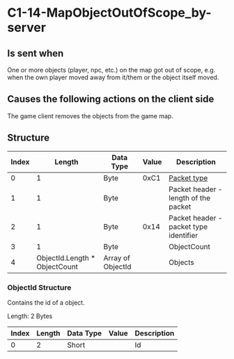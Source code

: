 # C1-14-MapObjectOutOfScope_by-server

## Is sent when

One or more objects (player, npc, etc.) on the map got out of scope, e.g. when the own player moved away from it/them or the object itself moved.

## Causes the following actions on the client side

The game client removes the objects from the game map.

## Structure

| Index | Length | Data Type | Value | Description |
|-------|--------|-----------|-------|-------------|
| 0 | 1 |   Byte   | 0xC1  | [Packet type](PacketTypes.md) |
| 1 | 1 |    Byte   |      | Packet header - length of the packet |
| 2 | 1 |    Byte   | 0x14  | Packet header - packet type identifier |
| 3 | 1 | Byte |  | ObjectCount |
| 4 | ObjectId.Length * ObjectCount | Array of ObjectId |  | Objects |

### ObjectId Structure

Contains the id of a object.

Length: 2 Bytes

| Index | Length | Data Type | Value | Description |
|-------|--------|-----------|-------|-------------|
| 0 | 2 | Short |  | Id |